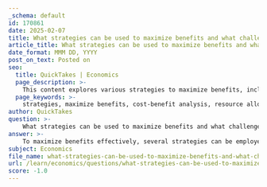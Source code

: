 ```yaml
---
_schema: default
id: 170861
date: 2025-02-07
title: What strategies can be used to maximize benefits and what challenges might arise?
article_title: What strategies can be used to maximize benefits and what challenges might arise?
date_format: MMM DD, YYYY
post_on_text: Posted on
seo:
  title: QuickTakes | Economics
  page_description: >-
    This content explores various strategies to maximize benefits, including cost-benefit analysis, optimal resource allocation, and adaptive strategies, while also discussing the challenges such as uncertainty, resource limitations, and behavioral factors that can arise in the process.
  page_keywords: >-
    strategies, maximize benefits, cost-benefit analysis, resource allocation, adaptive strategies, decision-making, graphical representation, challenges, uncertainty, risk, interactions, resource limitations, behavioral factors, implementation challenges
author: QuickTakes
question: >-
    What strategies can be used to maximize benefits and what challenges might arise?
answer: >-
    To maximize benefits effectively, several strategies can be employed, each with its own set of challenges:\n\n### Strategies to Maximize Benefits\n\n1. **Cost-Benefit Analysis (CBA)**:\n   - **Description**: CBA is a systematic approach that compares the total expected costs of an action against its total expected benefits. The goal is to ensure that benefits exceed costs, thereby maximizing net benefits.\n   - **Application**: In project management, for instance, a company might evaluate whether to invest in a new product by analyzing projected costs versus expected financial returns.\n   - **Formula**: The net benefit can be expressed as:\n     $$\n     \text{Net Benefit} = \text{Total Benefits} - \text{Total Costs}\n     $$\n\n2. **Optimal Resource Allocation**:\n   - **Description**: This involves strategically distributing resources (time, money, effort) to maximize returns. By identifying the most beneficial use of limited resources, organizations can enhance their overall effectiveness.\n   - **Example**: A business might analyze the costs of launching a new product against the expected profits to decide whether to proceed.\n\n3. **Adaptive Strategies**:\n   - **Description**: In dynamic environments, strategies may need to evolve based on past interactions and outcomes. This adaptability can lead to better decision-making over time.\n   - **Example**: In repeated game scenarios, players may develop cooperative strategies that yield higher long-term benefits.\n\n4. **Optimal Decision-Making**:\n   - **Description**: Individuals and organizations must weigh the costs and benefits of their actions carefully. This involves making informed choices that maximize benefits while minimizing risks.\n   - **Example**: In aggressive interactions, individuals may choose not to engage in fights due to the associated risks, opting instead for strategies that maximize their benefits.\n\n5. **Graphical Representation**:\n   - **Description**: Utilizing benefit and cost curves can help visualize the relationship between resource consumption and benefits. This aids in identifying the optimal point where net benefits are maximized.\n   - **Benefit Curve**: Represents the relationship between the quantity of resources consumed and the benefits gained.\n\n### Challenges in Maximizing Benefits\n\n1. **Uncertainty and Risk**:\n   - **Description**: The future is inherently uncertain, and predicting costs and benefits can be challenging. Unexpected events can alter the expected outcomes, making it difficult to rely solely on CBA.\n   - **Example**: Market fluctuations can impact the profitability of a new product launch.\n\n2. **Complex Interactions**:\n   - **Description**: In environments where multiple players interact (as in game theory), the strategies of others can influence outcomes. Achieving a Nash equilibrium may be difficult, as players may not always act in a way that maximizes collective benefits.\n   - **Example**: In competitive markets, businesses may engage in price wars that reduce overall profitability.\n\n3. **Resource Limitations**:\n   - **Description**: Limited resources can constrain the ability to implement strategies effectively. Organizations must prioritize their actions, which may lead to suboptimal decisions.\n   - **Example**: A company may have to choose between investing in marketing or product development due to budget constraints.\n\n4. **Behavioral Factors**:\n   - **Description**: Human behavior can be unpredictable, and individuals may not always act rationally. This can lead to decisions that do not align with maximizing benefits.\n   - **Example**: Emotional decision-making can lead to choices that prioritize short-term gains over long-term benefits.\n\n5. **Implementation Challenges**:\n   - **Description**: Even with a well-defined strategy, executing plans can be fraught with difficulties, including resistance to change, lack of stakeholder buy-in, and operational inefficiencies.\n   - **Example**: A new initiative may face pushback from employees who are accustomed to existing processes.\n\nIn summary, while there are various strategies to maximize benefits, challenges such as uncertainty, complex interactions, resource limitations, behavioral factors, and implementation hurdles can complicate the process. Addressing these challenges requires careful planning, adaptability, and a thorough understanding of the environment in which decisions are made.
subject: Economics
file_name: what-strategies-can-be-used-to-maximize-benefits-and-what-challenges-might-arise.md
url: /learn/economics/questions/what-strategies-can-be-used-to-maximize-benefits-and-what-challenges-might-arise
score: -1.0
---
```


&nbsp;